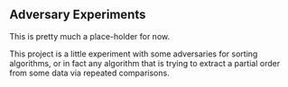 Adversary Experiments
---------------------

This is pretty much a place-holder for now.

This project is a little experiment with some adversaries for sorting algorithms, or in fact any algorithm that is trying to extract a partial order from some data via repeated comparisons.


